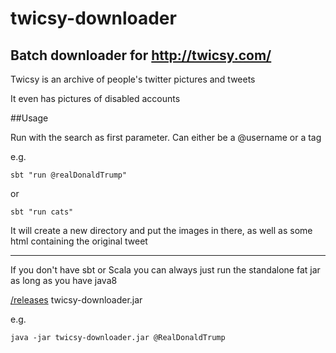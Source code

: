 # twicsy-downloader



## Batch downloader for http://twicsy.com/ 

Twicsy is an archive of people's twitter pictures and tweets

It even has pictures of disabled accounts

##Usage

Run with the search as first parameter. 
Can either be a @username or a tag

e.g. 

    sbt "run @realDonaldTrump"

or 

    sbt "run cats"

It will create a new directory and put the images in there, as
well as some html containing the original tweet

----------

If you don't have sbt or Scala you can always just run the standalone fat jar as long as you have java8

[/releases](/releases/latest)
twicsy-downloader.jar


e.g.

    java -jar twicsy-downloader.jar @RealDonaldTrump